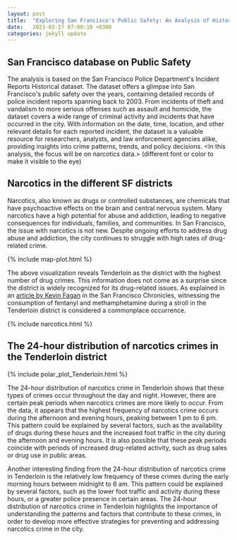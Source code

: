 ```yaml
---
layout: post
title:  "Exploring San Francisco's Public Safety: An Analysis of Historical Police Incident Reports with a Focus on Narcotics"
date:   2023-03-27 07:00:10 +0300
categories: jekyll update
---
```


## San Francisco database on Public Safety 
The analysis is based on the San Francisco Police Department's Incident Reports Historical dataset. The dataset offers a glimpse into San Francisco's public safety over the years, containing detailed records of police incident reports spanning back to 2003. From incidents of theft and vandalism to more serious offenses such as assault and homicide, the dataset covers a wide range of criminal activity and incidents that have occurred in the city. With information on the date, time, location, and other relevant details for each reported incident, the dataset is a valuable resource for researchers, analysts, and law enforcement agencies alike, providing insights into crime patterns, trends, and policy decisions.
<In this analysis, the focus will be on narcotics data.> (different font or color to make it visible to the eye)


## Narcotics in the different SF districts 
Narcotics, also known as drugs or controlled substances, are chemicals that have psychoactive effects on the brain and central nervous system. Many narcotics have a high potential for abuse and addiction, leading to negative consequences for individuals, families, and communities. In San Francisco, the issue with narcotics is not new. Despite ongoing efforts to address drug abuse and addiction, the city continues to struggle with high rates of drug-related crime.


{% include map-plot.html %}

The above visualization reveals Tenderloin as the district with the highest number of drug crimes. This information does not come as a surprise since the district is widely recognized for its drug-related issues. As explained in an [article by Kevin Fagan](https://www.sfchronicle.com/bayarea/article/tenderloin-sam-quinones-17700387.php) in the San Francisco Chronicles, witnessing the consumption of fentanyl and methamphetamine during a stroll in the Tenderloin district is considered a commonplace occurrence. 

{% include narcotics.html %}

## The 24-hour distribution of narcotics crimes in the Tenderloin district

{% include polar_plot_Tenderloin.html %}

The 24-hour distribution of narcotics crime in Tenderloin shows that these types of crimes occur throughout the day and night. However, there are certain peak periods when narcotics crimes are more likely to occur. From the data, it appears that the highest frequency of narcotics crime occurs during the afternoon and evening hours, peaking between 1 pm to 6 pm. This pattern could be explained by several factors, such as the availability of drugs during these hours and the increased foot traffic in the city during the afternoon and evening hours. It is also possible that these peak periods coincide with periods of increased drug-related activity, such as drug sales or drug use in public areas.

Another interesting finding from the 24-hour distribution of narcotics crime in Tenderloin is the relatively low frequency of these crimes during the early morning hours between midnight to 6 am. This pattern could be explained by several factors, such as the lower foot traffic and activity during these hours, or a greater police presence in certain areas. The 24-hour distribution of narcotics crime in Tenderloin highlights the importance of understanding the patterns and factors that contribute to these crimes, in order to develop more effective strategies for preventing and addressing narcotics crime in the city.